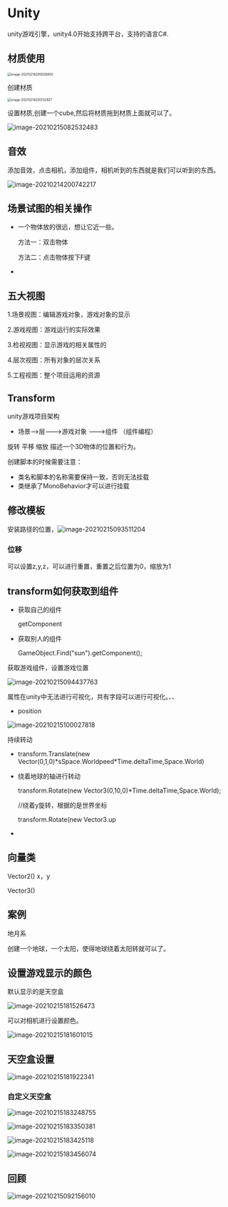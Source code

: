 # Unity

unity游戏引擎，unity4.0开始支持跨平台，支持的语言C#.

## 材质使用

<img src="image/image-20210214200028400.png" alt="image-20210214200028400" style="zoom:50%;" />

创建材质

<img src="image/image-20210214200132927.png" alt="image-20210214200132927" style="zoom:50%;" />

设置材质,创建一个cube,然后将材质拖到材质上面就可以了。

![image-20210215082532483](images/image-20210215082532483.png)



## 音效

添加音效，点击相机，添加组件，相机听到的东西就是我们可以听到的东西。

![image-20210214200742217](images/image-20210214200742217.png)

##  场景试图的相关操作

- 一个物体放的很远，想让它近一些。

  方法一：双击物体

  方法二：点击物体按下F键

- 



## 五大视图

1.场景视图：编辑游戏对象，游戏对象的显示  

2.游戏视图：游戏运行的实际效果

3.检视视图：显示游戏的相关属性的

4.层次视图：所有对象的层次关系

5.工程视图：整个项目运用的资源

## Transform

unity游戏项目架构

- 场景-->层--->游戏对象 --->组件  （组件编程）

旋转  平移 缩放  描述一个3D物体的位置和行为。

创建脚本的时候需要注意：

- 类名和脚本的名称需要保持一致，否则无法挂载
- 类继承了MonoBehavior才可以进行挂载

## 修改模板

安装路径的位置，![image-20210215093511204](images/image-20210215093511204.png)

### 位移

可以设置z,y,z，可以进行重置，重置之后位置为0，缩放为1   

##  transform如何获取到组件

- 获取自己的组件

  getComponent<Transform>

- 获取别人的组件

  GameObject.Find("sun").getComponent<Tranform>();

获取游戏组件，设置游戏位置

![image-20210215094437763](images/image-20210215094437763.png)

属性在unity中无法进行可视化，共有字段可以进行可视化。、、

- position

![image-20210215100027818](images/image-20210215100027818.png)

持续转动

- transform.Translate(new Vector(0,1,0)\*sSpace.Worldpeed\*Time.deltaTime,Space.World)

- 绕着地球的轴进行转动

  transform.Rotate(new Vector3(0,10,0)*Time.deltaTime,Space.World);

  //绕着y旋转，根据的是世界坐标

  transform.Rotate(new Vector3.up

- 

## 向量类

Vector2()  x，y 

Vector3()

## 案例 

地月系 

创建一个地球，一个太阳，使得地球绕着太阳转就可以了。



## 设置游戏显示的颜色

默认显示的是天空盒

![image-20210215181526473](images/image-20210215181526473.png)

可以对相机进行设置颜色。

![image-20210215181601015](images/image-20210215181601015.png)

## 天空盒设置

![image-20210215181922341](images/image-20210215181922341.png)

### 自定义天空盒

![image-20210215183248755](images/image-20210215183248755.png)

![image-20210215183350381](images/image-20210215183350381.png)

![image-20210215183425118](images/image-20210215183425118.png)

![image-20210215183456074](images/image-20210215183456074.png)

## 回顾

![image-20210215092156010](images/image-20210215092156010.png)